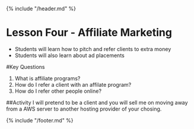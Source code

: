 {% include "/header.md" %}

# Lesson Four - Affiliate Marketing

* Students will learn how to pitch and refer clients to extra money
* Students will also learn about ad placements

#Key Questions
1. What is affiliate programs?
2. How do I refer a client with an affilate program?
3. How do I refer other people online?

##Activity
I will pretend to be a client and you will sell me on moving away from a AWS server to another hosting provider of your chosing. 


{% include "/footer.md" %}
